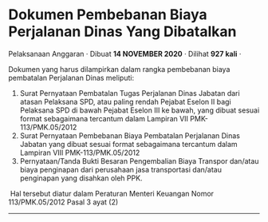 Dokumen Pembebanan Biaya Perjalanan Dinas Yang Dibatalkan
=========================================================

Pelaksanaan Anggaran · Dibuat **14 NOVEMBER 2020** · Dilihat **927 kali** ·

Dokumen yang harus dilampirkan dalam rangka pembebanan biaya pembatalan Perjalanan Dinas meliputi:

1.  Surat Pernyataan Pembatalan Tugas Perjalanan Dinas Jabatan dari atasan Pelaksana SPD, atau paling rendah Pejabat Eselon II bagi Pelaksana SPD di bawah Pejabat Eselon III ke bawah, yang dibuat sesuai format sebagaimana tercantum dalam Lampiran VII PMK-113/PMK.05/2012
2.  Surat Pernyataan Pembebanan Biaya Pembatalan Perjalanan Dinas Jabatan yang dibuat sesuai format sebagaimana tercantum dalam Lampiran VIII PMK-113/PMK.05/2012
3.  Pernyataan/Tanda Bukti Besaran Pengembalian Biaya Transpor dan/atau biaya penginapan dari perusahaan jasa transportasi dan/atau penginapan yang disahkan oleh PPK.   
    

 Hal tersebut diatur dalam Peraturan Menteri Keuangan Nomor 113/PMK.05/2012 Pasal 3 ayat (2)  

  
  
  

* * *